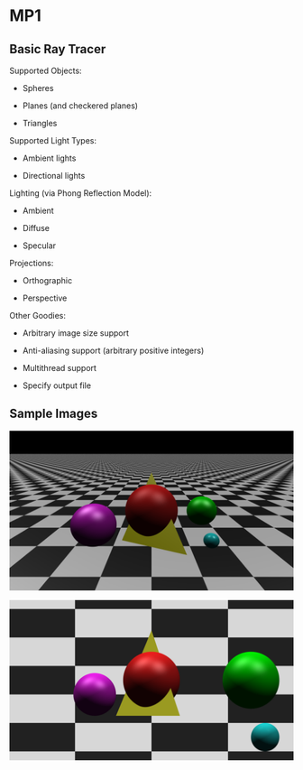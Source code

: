 # MP1

## Basic Ray Tracer

Supported Objects:

* Spheres

* Planes (and checkered planes)

* Triangles

Supported Light Types:

* Ambient lights

* Directional lights

Lighting (via Phong Reflection Model):

* Ambient

* Diffuse

* Specular

Projections:

* Orthographic

* Perspective

Other Goodies:

* Arbitrary image size support

* Anti-aliasing support (arbitrary positive integers)

* Multithread support

* Specify output file

## Sample Images

![Perspective Image](images/perspective.png)

![Orthographic Image](images/orthographic.png)
